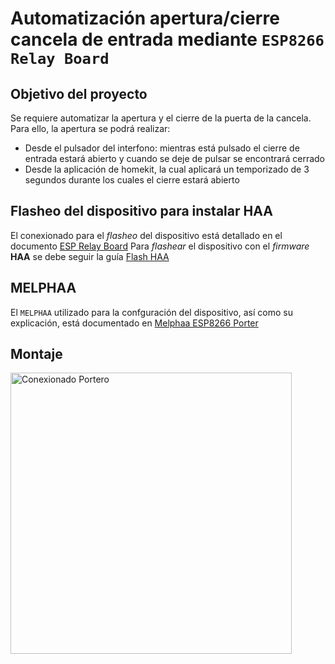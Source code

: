 # Automatización apertura/cierre cancela de entrada mediante `ESP8266 Relay Board`

## Objetivo del proyecto

Se requiere automatizar la apertura y el cierre de la puerta de la cancela.
Para ello, la apertura se podrá realizar:

- Desde el pulsador del interfono: mientras está pulsado el cierre de entrada estará abierto y cuando se deje de pulsar se encontrará cerrado
- Desde la aplicación de homekit, la cual aplicará un temporizado de 3 segundos durante los cuales el cierre estará abierto

## Flasheo del dispositivo para instalar HAA

El conexionado para el _flasheo_ del dispositivo está detallado en el documento [ESP Relay Board](../../docs/esp_relay_pinout.md)
Para _flashear_ el dispositivo con el _firmware_ **HAA** se debe seguir la guía [Flash HAA](../../docs/flash_haa.md)

## MELPHAA

El `MELPHAA` utilizado para la confguración del dispositivo, así como su explicación, está documentado en [Melphaa ESP8266 Porter](../../melphaa/esp8266ex-relay-portero.md)

## Montaje

<img src="../../images/portero-conexionado.png" alt="Conexionado Portero" width="450"/>
